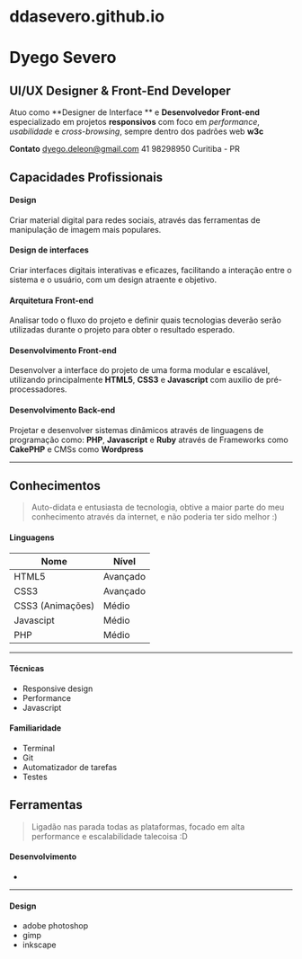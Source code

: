 # ddasevero.github.io
Dyego Severo
=
UI/UX Designer & Front-End Developer
-

Atuo como **Designer de Interface ** e **Desenvolvedor Front-end** especializado em projetos **responsivos** com foco em *performance*, *usabilidade* e *cross-browsing*, sempre dentro dos padrões web **w3c**

**Contato**
dyego.deleon@gmail.com
41 98298950
Curitiba - PR

Capacidades Profissionais
-------------------------

#### <i class="icon-pencil"></i> Design

Criar material digital para redes sociais, através das ferramentas de manipulação de imagem mais populares.


#### <i class="icon-pencil"></i> Design de interfaces

Criar interfaces digitais interativas e eficazes, facilitando a interação entre o sistema e o usuário, com um design atraente e objetivo.


#### <i class="icon-sitemap"></i> Arquitetura Front-end
Analisar todo o fluxo do projeto e definir quais tecnologias deverão serão utilizadas durante o projeto para obter o resultado esperado.


#### <i class="icon-code"></i> Desenvolvimento Front-end

Desenvolver a interface do projeto de uma forma modular e escalável, utilizando principalmente **HTML5**, **CSS3** e **Javascript** com auxilio de pré-processadores.


#### <i class="icon-code"></i> Desenvolvimento Back-end

Projetar e desenvolver sistemas dinâmicos através de linguagens de programação como: **PHP**, **Javascript** e **Ruby** através de Frameworks como **CakePHP** e CMSs como **Wordpress**



----


Conhecimentos
-------------------

> Auto-didata e entusiasta de tecnologia, obtive a maior parte do meu conhecimento através da internet, e não poderia ter sido melhor :)

#### Linguagens 

Nome | Nível
---- | -----
HTML5 | Avançado
CSS3 | Avançado
CSS3 (Animações) | Médio
Javascipt | Médio
PHP | Médio

<hr>

#### Técnicas

 - Responsive design
 - Performance 
 - Javascript


#### Familiaridade

- Terminal
- Git
- Automatizador de tarefas
- Testes


Ferramentas
----------------
> Ligadão nas parada todas as plataformas, focado em alta performance e escalabilidade talecoisa :D


#### Desenvolvimento

- 

<hr>

#### Design

- adobe photoshop
- gimp
- inkscape
